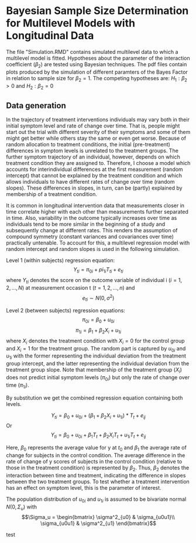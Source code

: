 # Bayesian Sample Size Determination for Multilevel Models with Longitudinal Data

The file "Simulation.RMD" contains simulated multilevel data to which a multilevel model is fitted. Hypotheses about the parameter of the interaction coefficient ($\beta_2$) are tested using Bayesian techniques. The pdf files contain plots produced by the simulation of different paramters of the Bayes Factor in relation to sample size for $\beta_2=1$. The competing hypotheses are: $H_1: \beta_2>0$ and $H_2: \beta_2=0$ 

## Data generation

In the trajectory of treatment interventions individuals may vary both in their initial symptom level and rate of change over time. That is, people might start out the trial with different severity of their symptoms and some of them might get better while others stay the same or even get worse. Because of random allocation to treatment conditions, the initial (pre-treatment) differences in symptom levels is unrelated to the treatment groups. The further symptom trajectory of an individual, however, depends on which treatment condition they are assigned to. Therefore, I choose a model which accounts for interindividual differences at the first measurement (random intercept) that cannot be explained by the treatment condition and which allows individuals to have different rates of change over time (random slopes). These differences in slopes, in turn, can be (partly) explained by membership of a treatment condition. 

It is common in longitudinal intervention data that measurements closer in time correlate higher with each other than measurements further separated in time. Also, variability in the outcome typically increases over time as individuals tend to be more similar in the beginning of a study and subsequently change at different rates. This renders the assumption of compound symmetry (constant variances and covariances over time) practically untenable. To account for this, a multilevel regression model with random intercept and random slopes is used in the following simulation.  

Level 1 (within subjects) regression equation: 
$$Y_{ti} = \pi_{0i} + pi_{1i}T_{ti} + e_{ti}$$ where $Y_{ti}$ denotes the score on the outcome variable of individual i ($i=1,2,...,N$) at measurement occasion t ($t=1,2,...,n$) and $$e_{ti} \sim N(0, \sigma^2)$$

Level 2 (between subjects) regression equations: 
$$\pi_{0i} = \beta_0 + u_{0i}$$ 
$$\pi_{1i} = \beta_1 + \beta_2 X_i + u_{1i}$$ where $X_i$ denotes the treatment condition with $X_i=0$ for the control group and $X_i=1$ for the treatment group. The random part is captured by $u_{0i}$ and $u_{1i}$ with the former representing the individual deviation from the treatment group intercept, and the latter representing the individual deviation from the treatment group slope. Note that membership of the treatment group ($X_i$) does not predict initial symptom levels ($\pi_{0i}$) but only the rate of change over time ($\pi_{1i}$).

By substitution we get the combined regression equation containing both levels.

$$Y_{ti} = \beta_0 + u_{0i} + (\beta_1 + \beta_2 X_i + u_{1i})*T_t + e_{ij}$$
Or
$$Y_{ti} = \beta_0 + u_{0i} + \beta_1 T_t + \beta_2 X_i T_t + u_{1i} T_t + e_{ij}$$

Here, $\beta_0$ represents the average value for y at $t_0$ and $\beta_1$ the average rate of change for subjects in the control condition. The average difference in the rate of change of y scores of subjects in the control condition (relative to those in the treatment condition) is represented by $\beta_2$. Thus, $\beta_2$ denotes the interaction between time and treatment, indicating the difference in slopes between the two treatment groups. To test whether a treatment intervention has an effect on symptom level, this is the parameter of interest. 

The population distribution of $u_{0i}$ and $u_{1i}$ is assumed to be bivariate normal $N(0, \Sigma_u)$ with $$\Sigma_u = \begin{bmatrix} \sigma^2_{u0} & \sigma_{u0u1}\\
\sigma_{u0u1} & \sigma^2_{u1}
\end{bmatrix}$$

test




